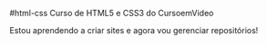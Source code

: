 #html-css
Curso de HTML5 e CSS3 do CursoemVideo

Estou aprendendo a criar sites e agora vou gerenciar repositórios!